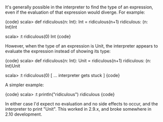 It's generally possible in the interpreter to find the type of an expression, even if the evaluation of that expression would diverge. For example:

{code}
scala> def ridiculous(n: Int): Int = ridiculous(n+1)
ridiculous: (n: Int)Int

scala> :t ridiculous(0)
Int
{code}

However, when the type of an expression is Unit, the interpreter appears to evaluate the expression instead of showing its type:

{code}
scala> def ridiculous(n: Int): Unit = ridiculous(n+1)
ridiculous: (n: Int)Unit

scala> :t ridiculous(0)
[ ... interpreter gets stuck ]
{code}

A simpler example:

{code}
scala> :t println("ridiculous")
ridiculous
{code}

In either case I'd expect no evaluation and no side effects to occur, and the interpreter to print "Unit". This worked in 2.9.x, and broke somewhere in 2.10 development.
